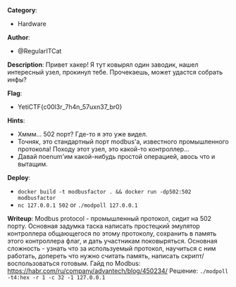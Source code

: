 __Category__: 
* Hardware

__Author__: 
* @RegularITCat

__Description__: 
Привет хакер!
Я тут ковырял один заводик, нашел интересный узел, прокинул тебе. Прочекаешь, может удастся собрать инфы?

__Flag__: 
* YetiCTF{c00l3r_7h4n_57uxn37_br0}

__Hints__: 
* Хммм... 502 порт? Где-то я это уже видел.
* Точняк, это стандартный порт modbus'а, известного промышленного протокола! Походу этот узел, это какой-то контроллер...
* Давай поenum'им какой-нибудь простой операцией, авось что и вытащим.

__Deploy__: 
* `docker build -t modbusfactor . && docker run -dp502:502 modbusfactor`
* `nc 127.0.0.1 502` or `./modpoll 127.0.0.1`

__Writeup__: 
Modbus protocol - промышленный протокол, сидит на 502 порту.
Основная задумка таска написать простецкий эмулятор контроллера общающегося по этому протоколу, сохранить в память этого контроллера флаг, и дать участникам поковыряться.
Основная сложность - узнать что за используемый протокол, научиться с ним работать, допереть что нужно считать память, написать скрипт/воспользоваться готовым.
Гайд по Modbus: https://habr.com/ru/company/advantech/blog/450234/ 
Решение: `./modpoll -t4:hex -r 1 -c 32 -1 127.0.0.1`
